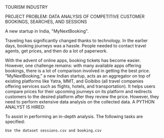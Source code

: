 TOURISM INDUSTRY

PROJECT PROBLEM: DATA ANALYSIS OF COMPETITIVE CUSTOMER BOOKINGS, SEARCHES, AND SESSIONS

A new startup in India, "MyNextBooking".

Traveling has significantly changed thanks to technology. In the earlier days, booking journeys was a hassle. People needed to contact travel agents, get prices, and then do a lot of paperwork.

With the advent of online apps, booking tickets has become easier. However, one challenge remains: with many available apps offering bookings, there is a lot of comparison involved in getting the best price. "MyNextBooking," a new Indian startup, acts as an aggregator on top of existing platforms like Yatra, MMT, and Goibibo (all travel companies offering services such as flights, hotels, and transportation). It helps users compare prices for their upcoming journeys on its platform and redirects customers to the desired platform after they review the price. However, they need to perform extensive data analysis on the collected data.
A PYTHON ANALYST IS HIRED:

To assist in performing an in-depth analysis. The following tasks are specified:

    Use the dataset sessions.csv and booking.csv 

   
